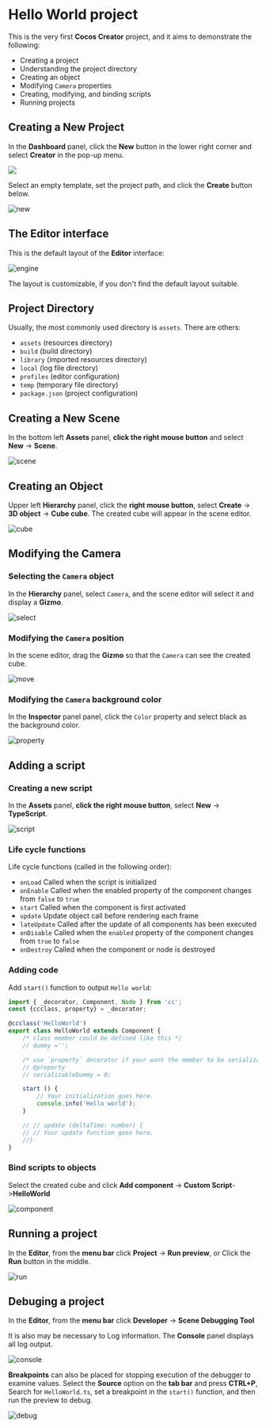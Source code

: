 # Hello World project

This is the very first __Cocos Creator__ project, and it aims to demonstrate the following:
  - Creating a project
  - Understanding the project directory
  - Creating an object
  - Modifying `Camera` properties
  - Creating, modifying, and binding scripts
  - Running projects

## Creating a New Project

In the __Dashboard__ panel, click the __New__ button in the lower right corner and select __Creator__ in the pop-up menu.

<img src="index/dashboard.png"/>

Select an empty template, set the project path, and click the __Create__ button below.

![new](index/new.png)

## The Editor interface

This is the default layout of the __Editor__ interface: 

![engine](index/engine.png)

The layout is customizable, if you don't find the default layout suitable.

## Project Directory
Usually, the most commonly used directory is `assets`. There are others:

- `assets` (resources directory)
- `build` (build directory)
- `library` (imported resources directory)
- `local` (log file directory)
- `profiles` (editor configuration)
- `temp` (temporary file directory)
- `package.json` (project configuration)

## Creating a New Scene

In the bottom left __Assets__ panel, __click the right mouse button__ and select __New__ -> __Scene__.

![scene](index/scene.png)

## Creating an Object

Upper left __Hierarchy__ panel, click the __right mouse button__, select __Create__ -> __3D object__ -> __Cube cube__. The created cube will appear in the scene editor.

![cube](index/cube.png)

## Modifying the Camera

### Selecting the `Camera` object
In the __Hierarchy__ panel, select `Camera`, and the scene editor will select it and display a __Gizmo__.

![select](index/select.png)

### Modifying the `Camera` position
In the scene editor, drag the __Gizmo__ so that the `Camera` can see the created cube.

![move](index/move.png)

### Modifying the `Camera` background color
In the __Inspector__ panel panel, click the `Color` property and select black as the background color. 

![property](index/property.png)

## Adding a script

### Creating a new script
In the __Assets__ panel, __click the right mouse button__, select __New__ -> __TypeScript__. 

![script](index/script.png)

### Life cycle functions
Life cycle functions (called in the following order):
   - `onLoad`
     Called when the script is initialized
   - `onEnable`
     Called when the enabled property of the component changes from `false` to `true`
   - `start`
     Called when the component is first activated
   - `update` 
     Update object call before rendering each frame
   - `lateUpdate`
     Called after the update of all components has been executed
   - `onDisable`
     Called when the `enabled` property of the component changes from `true` to `false`
   - `onDestroy`
     Called when the component or node is destroyed

### Adding code
Add `start()` function to output `Hello world`:

```ts
import { _decorator, Component, Node } from 'cc';
const {ccclass, property} = _decorator;

@ccclass('HelloWorld')
export class HelloWorld extends Component {
    /* class member could be defined like this */
    // dummy ='';

    /* use `property` decorator if your want the member to be serializable */
    // @property
    // serializableDummy = 0;

    start () {
        // Your initialization goes here.
        console.info('Hello world');
    }

    // // update (deltaTime: number) {
    // // Your update function goes here.
    //}
}
```

### Bind scripts to objects
Select the created cube and click __Add component__ -> __Custom Script__->__HelloWorld__

![component](index/component.png)

## Running a project
In the __Editor__, from the __menu bar__ click __Project__ -> __Run preview__, or Click the __Run__ button in the middle. 

![run](index/run.png)

## Debuging a project
In the __Editor__, from the __menu bar__ click __Developer__ -> __Scene Debugging Tool__

It is also may be necessary to Log information. The __Console__ panel displays all log output.

![console](index/console.png)

__Breakpoints__ can also be placed for stopping execution of the debugger to examine values. Select the __Source__ option on the __tab bar__ and press __CTRL+P__, Search for `HelloWorld.ts`, set a breakpoint in the `start()` function, and then run the preview to debug. 

![debug](index/debug.png)